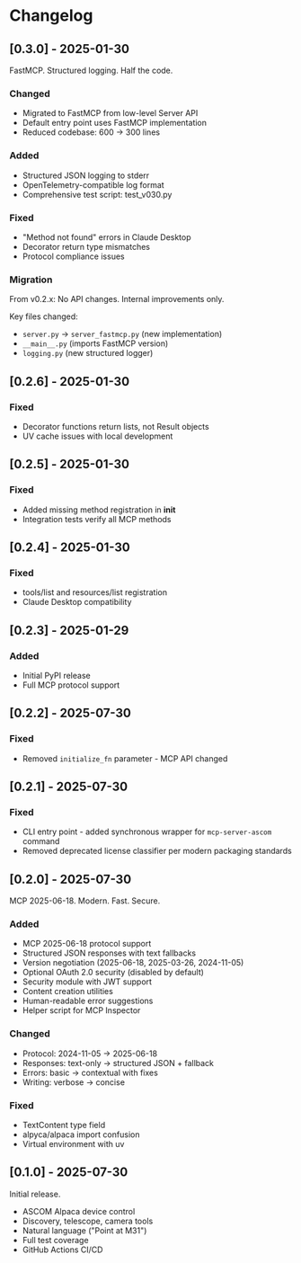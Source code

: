 # Changelog

## [0.3.0] - 2025-01-30

FastMCP. Structured logging. Half the code.

### Changed
- Migrated to FastMCP from low-level Server API
- Default entry point uses FastMCP implementation
- Reduced codebase: 600 → 300 lines

### Added
- Structured JSON logging to stderr
- OpenTelemetry-compatible log format
- Comprehensive test script: test_v030.py

### Fixed
- "Method not found" errors in Claude Desktop
- Decorator return type mismatches
- Protocol compliance issues

### Migration
From v0.2.x: No API changes. Internal improvements only.

Key files changed:
- `server.py` → `server_fastmcp.py` (new implementation)
- `__main__.py` (imports FastMCP version)
- `logging.py` (new structured logger)

## [0.2.6] - 2025-01-30

### Fixed
- Decorator functions return lists, not Result objects
- UV cache issues with local development

## [0.2.5] - 2025-01-30

### Fixed
- Added missing method registration in __init__
- Integration tests verify all MCP methods

## [0.2.4] - 2025-01-30

### Fixed
- tools/list and resources/list registration
- Claude Desktop compatibility

## [0.2.3] - 2025-01-29

### Added
- Initial PyPI release
- Full MCP protocol support

## [0.2.2] - 2025-07-30

### Fixed
- Removed `initialize_fn` parameter - MCP API changed

## [0.2.1] - 2025-07-30

### Fixed
- CLI entry point - added synchronous wrapper for `mcp-server-ascom` command
- Removed deprecated license classifier per modern packaging standards

## [0.2.0] - 2025-07-30

MCP 2025-06-18. Modern. Fast. Secure.

### Added
- MCP 2025-06-18 protocol support
- Structured JSON responses with text fallbacks
- Version negotiation (2025-06-18, 2025-03-26, 2024-11-05)
- Optional OAuth 2.0 security (disabled by default)
- Security module with JWT support
- Content creation utilities
- Human-readable error suggestions
- Helper script for MCP Inspector

### Changed
- Protocol: 2024-11-05 → 2025-06-18
- Responses: text-only → structured JSON + fallback
- Errors: basic → contextual with fixes
- Writing: verbose → concise

### Fixed
- TextContent type field
- alpyca/alpaca import confusion
- Virtual environment with uv

## [0.1.0] - 2025-07-30

Initial release.

- ASCOM Alpaca device control
- Discovery, telescope, camera tools
- Natural language ("Point at M31")
- Full test coverage
- GitHub Actions CI/CD